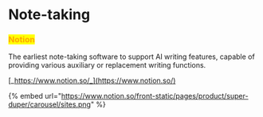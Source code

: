 # Note-taking

### <mark style="color:orange;">Notion</mark>

The earliest note-taking software to support AI writing features, capable of providing various auxiliary or replacement writing functions.

[_https://www.notion.so/_](https://www.notion.so/)

{% embed url="https://www.notion.so/front-static/pages/product/super-duper/carousel/sites.png" %}





